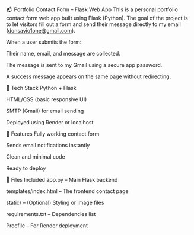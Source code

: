 📬 Portfolio Contact Form – Flask Web App
This is a personal portfolio contact form web app built using Flask (Python). The goal of the project is to let visitors fill out a form and send their message directly to my email (donsavio1one@gmail.com).

When a user submits the form:

Their name, email, and message are collected.

The message is sent to my Gmail using a secure app password.

A success message appears on the same page without redirecting.

🔧 Tech Stack
Python + Flask

HTML/CSS (basic responsive UI)

SMTP (Gmail) for email sending

Deployed using Render or localhost

🔑 Features
Fully working contact form

Sends email notifications instantly

Clean and minimal code

Ready to deploy

📁 Files Included
app.py – Main Flask backend

templates/index.html – The frontend contact page

static/ – (Optional) Styling or image files

requirements.txt – Dependencies list

Procfile – For Render deployment
